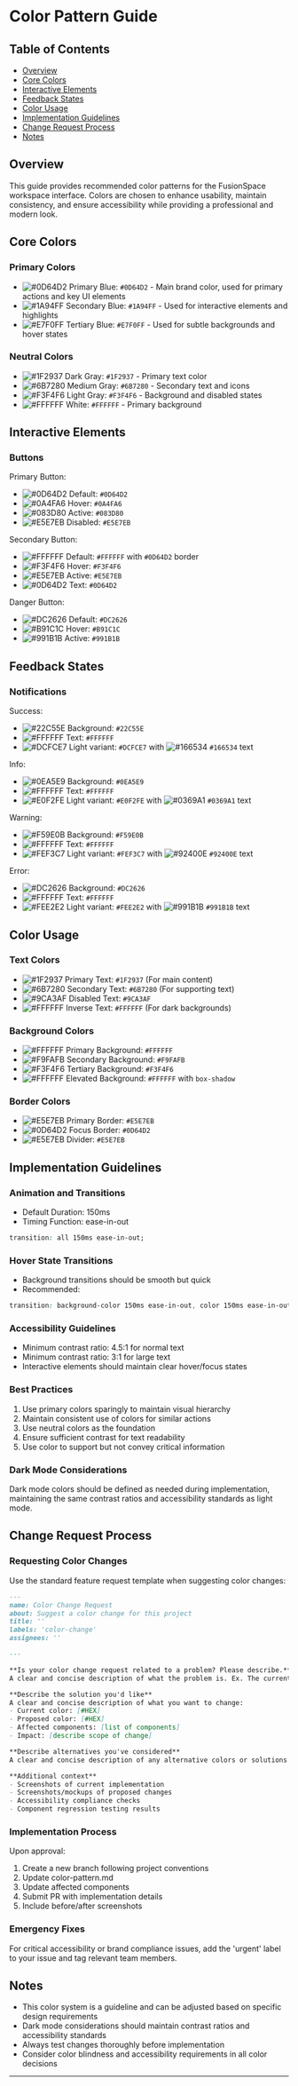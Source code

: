 # Color Pattern Guide

## Table of Contents

- [Overview](#overview)
- [Core Colors](#core-colors)
- [Interactive Elements](#interactive-elements)
- [Feedback States](#feedback-states)
- [Color Usage](#color-usage)
- [Implementation Guidelines](#implementation-guidelines)
- [Change Request Process](#change-request-process)
- [Notes](#notes)

## Overview

This guide provides recommended color patterns for the FusionSpace workspace interface. Colors are chosen to enhance usability, maintain consistency, and ensure accessibility while providing a professional and modern look.

## Core Colors

### Primary Colors

- ![#0D64D2](https://via.placeholder.com/15/0D64D2/000000?text=+) Primary Blue: `#0D64D2` - Main brand color, used for primary actions and key UI elements
- ![#1A94FF](https://via.placeholder.com/15/1A94FF/000000?text=+) Secondary Blue: `#1A94FF` - Used for interactive elements and highlights
- ![#E7F0FF](https://via.placeholder.com/15/E7F0FF/000000?text=+) Tertiary Blue: `#E7F0FF` - Used for subtle backgrounds and hover states

### Neutral Colors

- ![#1F2937](https://via.placeholder.com/15/1F2937/000000?text=+) Dark Gray: `#1F2937` - Primary text color
- ![#6B7280](https://via.placeholder.com/15/6B7280/000000?text=+) Medium Gray: `#6B7280` - Secondary text and icons
- ![#F3F4F6](https://via.placeholder.com/15/F3F4F6/000000?text=+) Light Gray: `#F3F4F6` - Background and disabled states
- ![#FFFFFF](https://via.placeholder.com/15/FFFFFF/000000?text=+) White: `#FFFFFF` - Primary background

## Interactive Elements

### Buttons

Primary Button:

- ![#0D64D2](https://via.placeholder.com/15/0D64D2/000000?text=+) Default: `#0D64D2`
- ![#0A4FA6](https://via.placeholder.com/15/0A4FA6/000000?text=+) Hover: `#0A4FA6`
- ![#083D80](https://via.placeholder.com/15/083D80/000000?text=+) Active: `#083D80`
- ![#E5E7EB](https://via.placeholder.com/15/E5E7EB/000000?text=+) Disabled: `#E5E7EB`

Secondary Button:

- ![#FFFFFF](https://via.placeholder.com/15/FFFFFF/000000?text=+) Default: `#FFFFFF` with `#0D64D2` border
- ![#F3F4F6](https://via.placeholder.com/15/F3F4F6/000000?text=+) Hover: `#F3F4F6`
- ![#E5E7EB](https://via.placeholder.com/15/E5E7EB/000000?text=+) Active: `#E5E7EB`
- ![#0D64D2](https://via.placeholder.com/15/0D64D2/000000?text=+) Text: `#0D64D2`

Danger Button:

- ![#DC2626](https://via.placeholder.com/15/DC2626/000000?text=+) Default: `#DC2626`
- ![#B91C1C](https://via.placeholder.com/15/B91C1C/000000?text=+) Hover: `#B91C1C`
- ![#991B1B](https://via.placeholder.com/15/991B1B/000000?text=+) Active: `#991B1B`

## Feedback States

### Notifications

Success:

- ![#22C55E](https://via.placeholder.com/15/22C55E/000000?text=+) Background: `#22C55E`
- ![#FFFFFF](https://via.placeholder.com/15/FFFFFF/000000?text=+) Text: `#FFFFFF`
- ![#DCFCE7](https://via.placeholder.com/15/DCFCE7/000000?text=+) Light variant: `#DCFCE7` with ![#166534](https://via.placeholder.com/15/166534/000000?text=+) `#166534` text

Info:

- ![#0EA5E9](https://via.placeholder.com/15/0EA5E9/000000?text=+) Background: `#0EA5E9`
- ![#FFFFFF](https://via.placeholder.com/15/FFFFFF/000000?text=+) Text: `#FFFFFF`
- ![#E0F2FE](https://via.placeholder.com/15/E0F2FE/000000?text=+) Light variant: `#E0F2FE` with ![#0369A1](https://via.placeholder.com/15/0369A1/000000?text=+) `#0369A1` text

Warning:

- ![#F59E0B](https://via.placeholder.com/15/F59E0B/000000?text=+) Background: `#F59E0B`
- ![#FFFFFF](https://via.placeholder.com/15/FFFFFF/000000?text=+) Text: `#FFFFFF`
- ![#FEF3C7](https://via.placeholder.com/15/FEF3C7/000000?text=+) Light variant: `#FEF3C7` with ![#92400E](https://via.placeholder.com/15/92400E/000000?text=+) `#92400E` text

Error:

- ![#DC2626](https://via.placeholder.com/15/DC2626/000000?text=+) Background: `#DC2626`
- ![#FFFFFF](https://via.placeholder.com/15/FFFFFF/000000?text=+) Text: `#FFFFFF`
- ![#FEE2E2](https://via.placeholder.com/15/FEE2E2/000000?text=+) Light variant: `#FEE2E2` with ![#991B1B](https://via.placeholder.com/15/991B1B/000000?text=+) `#991B1B` text

## Color Usage

### Text Colors

- ![#1F2937](https://via.placeholder.com/15/1F2937/000000?text=+) Primary Text: `#1F2937` (For main content)
- ![#6B7280](https://via.placeholder.com/15/6B7280/000000?text=+) Secondary Text: `#6B7280` (For supporting text)
- ![#9CA3AF](https://via.placeholder.com/15/9CA3AF/000000?text=+) Disabled Text: `#9CA3AF`
- ![#FFFFFF](https://via.placeholder.com/15/FFFFFF/000000?text=+) Inverse Text: `#FFFFFF` (For dark backgrounds)

### Background Colors

- ![#FFFFFF](https://via.placeholder.com/15/FFFFFF/000000?text=+) Primary Background: `#FFFFFF`
- ![#F9FAFB](https://via.placeholder.com/15/F9FAFB/000000?text=+) Secondary Background: `#F9FAFB`
- ![#F3F4F6](https://via.placeholder.com/15/F3F4F6/000000?text=+) Tertiary Background: `#F3F4F6`
- ![#FFFFFF](https://via.placeholder.com/15/FFFFFF/000000?text=+) Elevated Background: `#FFFFFF` with `box-shadow`

### Border Colors

- ![#E5E7EB](https://via.placeholder.com/15/E5E7EB/000000?text=+) Primary Border: `#E5E7EB`
- ![#0D64D2](https://via.placeholder.com/15/0D64D2/000000?text=+) Focus Border: `#0D64D2`
- ![#E5E7EB](https://via.placeholder.com/15/E5E7EB/000000?text=+) Divider: `#E5E7EB`

## Implementation Guidelines

### Animation and Transitions

- Default Duration: 150ms
- Timing Function: ease-in-out

```css
transition: all 150ms ease-in-out;
```

### Hover State Transitions

- Background transitions should be smooth but quick
- Recommended:

```css
transition: background-color 150ms ease-in-out, color 150ms ease-in-out;
```

### Accessibility Guidelines

- Minimum contrast ratio: 4.5:1 for normal text
- Minimum contrast ratio: 3:1 for large text
- Interactive elements should maintain clear hover/focus states

### Best Practices

1. Use primary colors sparingly to maintain visual hierarchy
2. Maintain consistent use of colors for similar actions
3. Use neutral colors as the foundation
4. Ensure sufficient contrast for text readability
5. Use color to support but not convey critical information

### Dark Mode Considerations

Dark mode colors should be defined as needed during implementation, maintaining the same contrast ratios and accessibility standards as light mode.

## Change Request Process

### Requesting Color Changes

Use the standard feature request template when suggesting color changes:

```markdown
---
name: Color Change Request
about: Suggest a color change for this project
title: ''
labels: 'color-change'
assignees: ''

---

**Is your color change request related to a problem? Please describe.**
A clear and concise description of what the problem is. Ex. The current button color [#HEX] has poor contrast with [...]

**Describe the solution you'd like**
A clear and concise description of what you want to change:
- Current color: [#HEX]
- Proposed color: [#HEX]
- Affected components: [list of components]
- Impact: [describe scope of change]

**Describe alternatives you've considered**
A clear and concise description of any alternative colors or solutions you've considered.

**Additional context**
- Screenshots of current implementation
- Screenshots/mockups of proposed changes
- Accessibility compliance checks
- Component regression testing results
```

### Implementation Process

Upon approval:

1. Create a new branch following project conventions
2. Update color-pattern.md
3. Update affected components
4. Submit PR with implementation details
5. Include before/after screenshots

### Emergency Fixes

For critical accessibility or brand compliance issues, add the 'urgent' label to your issue and tag relevant team members.

## Notes

- This color system is a guideline and can be adjusted based on specific design requirements
- Dark mode considerations should maintain contrast ratios and accessibility standards
- Always test changes thoroughly before implementation
- Consider color blindness and accessibility requirements in all color decisions

---
